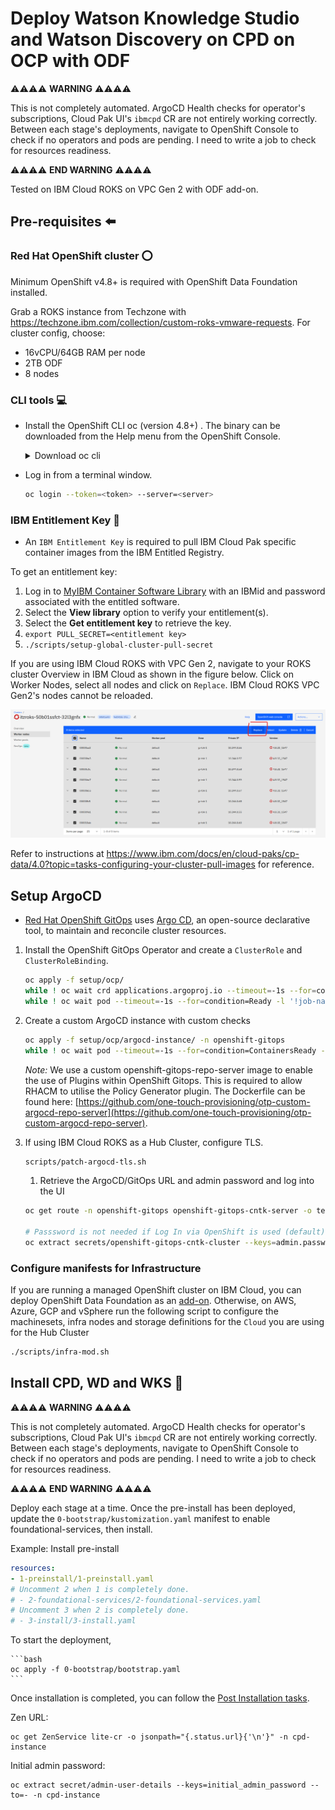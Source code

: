 # Deploy Watson Knowledge Studio and Watson Discovery on CPD on OCP with ODF

⚠️⚠️⚠️⚠️ **WARNING** ⚠️⚠️⚠️⚠️

This is not completely automated. ArgoCD Health checks for operator's subscriptions, Cloud Pak UI's `ibmcpd` CR are not entirely working correctly. Between each stage's deployments, navigate to OpenShift Console to check if no operators and pods are pending. I need to write a job to check for resources readiness.

⚠️⚠️⚠️⚠️ **END WARNING** ⚠️⚠️⚠️⚠️

Tested on IBM Cloud ROKS on VPC Gen 2 with ODF add-on.

## Pre-requisites ⬅️

### Red Hat OpenShift cluster ⭕

Minimum OpenShift v4.8+ is required with OpenShift Data Foundation installed.

Grab a ROKS instance from Techzone with https://techzone.ibm.com/collection/custom-roks-vmware-requests. For cluster config, choose:

- 16vCPU/64GB RAM per node
- 2TB ODF
- 8 nodes


### CLI tools 💻

- Install the OpenShift CLI oc (version 4.8+) .  The binary can be downloaded from the Help menu from the OpenShift Console.

    <details>
    <summary>Download oc cli</summary>

    ![oc cli](doc/images/oc-cli.png)
    </details>
    
- Log in from a terminal window.

    ```bash
    oc login --token=<token> --server=<server>
    ```

### IBM Entitlement Key 🔑

- An `IBM Entitlement Key` is required to pull IBM Cloud Pak specific container images from the IBM Entitled Registry.

To get an entitlement key:

1. Log in to [MyIBM Container Software Library](https://myibm.ibm.com/products-services/containerlibrary) with an IBMid and password associated with the entitled software.  
2. Select the **View library** option to verify your entitlement(s).
3. Select the **Get entitlement key** to retrieve the key.
4. `export PULL_SECRET=<entitlement key>`
5. `./scripts/setup-global-cluster-pull-secret`

If you are using IBM Cloud ROKS with VPC Gen 2, navigate to your ROKS cluster Overview in IBM Cloud as shown in the figure below. Click on Worker Nodes, select all nodes and click on `Replace`. IBM Cloud ROKS VPC Gen2's nodes cannot be reloaded.

![reload](./doc/images/replace.png)

Refer to instructions at https://www.ibm.com/docs/en/cloud-paks/cp-data/4.0?topic=tasks-configuring-your-cluster-pull-images for reference.

## Setup ArgoCD


- [Red Hat OpenShift GitOps](https://docs.openshift.com/container-platform/4.8/cicd/gitops/understanding-openshift-gitops.html) uses [Argo CD](https://argoproj.github.io/argo-cd/), an open-source declarative tool, to maintain and reconcile cluster resources.

1. Install the OpenShift GitOps Operator and create a `ClusterRole` and `ClusterRoleBinding`.  

    ```bash
    oc apply -f setup/ocp/
    while ! oc wait crd applications.argoproj.io --timeout=-1s --for=condition=Established  2>/dev/null; do sleep 30; done
    while ! oc wait pod --timeout=-1s --for=condition=Ready -l '!job-name' -n openshift-gitops > /dev/null; do sleep 30; done
    ```

2. Create a custom ArgoCD instance with custom checks

    ```bash
    oc apply -f setup/ocp/argocd-instance/ -n openshift-gitops
    while ! oc wait pod --timeout=-1s --for=condition=ContainersReady -l app.kubernetes.io/name=openshift-gitops-cntk-server -n openshift-gitops > /dev/null; do sleep 30; done
    ```

    *Note:* We use a custom openshift-gitops-repo-server image to enable the use of Plugins within OpenShift Gitops. This is required to allow RHACM to utilise the Policy Generator plugin. The Dockerfile can be found here: [https://github.com/one-touch-provisioning/otp-custom-argocd-repo-server](https://github.com/one-touch-provisioning/otp-custom-argocd-repo-server).

4. If using IBM Cloud ROKS as a Hub Cluster, configure TLS.

    ```bash
    scripts/patch-argocd-tls.sh
    ```
    1. Retrieve the ArgoCD/GitOps URL and admin password and log into the UI

    ```bash
    oc get route -n openshift-gitops openshift-gitops-cntk-server -o template --template='https://{{.spec.host}}'
    
    # Passsword is not needed if Log In via OpenShift is used (default)
    oc extract secrets/openshift-gitops-cntk-cluster --keys=admin.password -n openshift-gitops --to=-
    ```

### Configure manifests for Infrastructure

If you are running a managed OpenShift cluster on IBM Cloud, you can deploy OpenShift Data Foundation as an [add-on](https://cloud.ibm.com/docs/openshift?topic=openshift-ocs-storage-prep#odf-deploy-options). Otherwise, on AWS, Azure, GCP and vSphere run the following script to configure the machinesets, infra nodes and storage definitions for the `Cloud` you are using for the Hub Cluster

   ```bash
   ./scripts/infra-mod.sh
   ```

## Install CPD, WD and WKS 🥾

⚠️⚠️⚠️⚠️ **WARNING** ⚠️⚠️⚠️⚠️

This is not completely automated. ArgoCD Health checks for operator's subscriptions, Cloud Pak UI's `ibmcpd` CR are not entirely working correctly. Between each stage's deployments, navigate to OpenShift Console to check if no operators and pods are pending. I need to write a job to check for resources readiness.

⚠️⚠️⚠️⚠️ **END WARNING** ⚠️⚠️⚠️⚠️

Deploy each stage at a time. Once the pre-install has been deployed, update the `0-bootstrap/kustomization.yaml` manifest to enable foundational-services, then install.

Example: Install pre-install

   ```yaml
   resources:
   - 1-preinstall/1-preinstall.yaml
   # Uncomment 2 when 1 is completely done.
   # - 2-foundational-services/2-foundational-services.yaml
   # Uncomment 3 when 2 is completely done.
   # - 3-install/3-install.yaml
   ```

To start the deployment,

    ```bash
    oc apply -f 0-bootstrap/bootstrap.yaml
    ```

Once installation is completed, you can follow the [Post Installation tasks](https://www.ibm.com/docs/en/cloud-paks/cp-data/4.0?topic=installing-post-installation-tasks).

Zen URL:

```
oc get ZenService lite-cr -o jsonpath="{.status.url}{'\n'}" -n cpd-instance
```

Initial admin password:

```
oc extract secret/admin-user-details --keys=initial_admin_password --to=- -n cpd-instance
```
